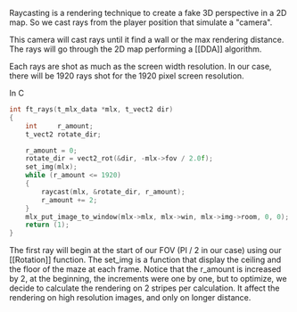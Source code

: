 Raycasting is a rendering technique to create a fake 3D perspective in a 2D map.
So we cast rays from the player position that simulate a "camera".

This camera will cast rays until it find a wall or the max rendering distance.
The rays will go through the 2D map performing a [[DDA]] algorithm.

Each rays are shot as much as the screen width resolution.
In our case, there will be 1920 rays shot for the 1920 pixel screen resolution.

In C
```c
int	ft_rays(t_mlx_data *mlx, t_vect2 dir)
{
	int		r_amount;
	t_vect2	rotate_dir;

	r_amount = 0;
	rotate_dir = vect2_rot(&dir, -mlx->fov / 2.0f);
	set_img(mlx);
	while (r_amount <= 1920)
	{
		raycast(mlx, &rotate_dir, r_amount);
		r_amount += 2;
	}
	mlx_put_image_to_window(mlx->mlx, mlx->win, mlx->img->room, 0, 0);
	return (1);
}
```

The first ray will begin at the start of our FOV (PI / 2 in our case) using our [[Rotation]] function.
The set_img is a function that display the ceiling and the floor of the maze at each frame.
Notice that the r_amount is increased by 2, at the beginning, the increments were one by one, but to optimize, we decide to calculate the rendering on 2 stripes per calculation.
It affect the rendering on high resolution images, and only on longer distance.
